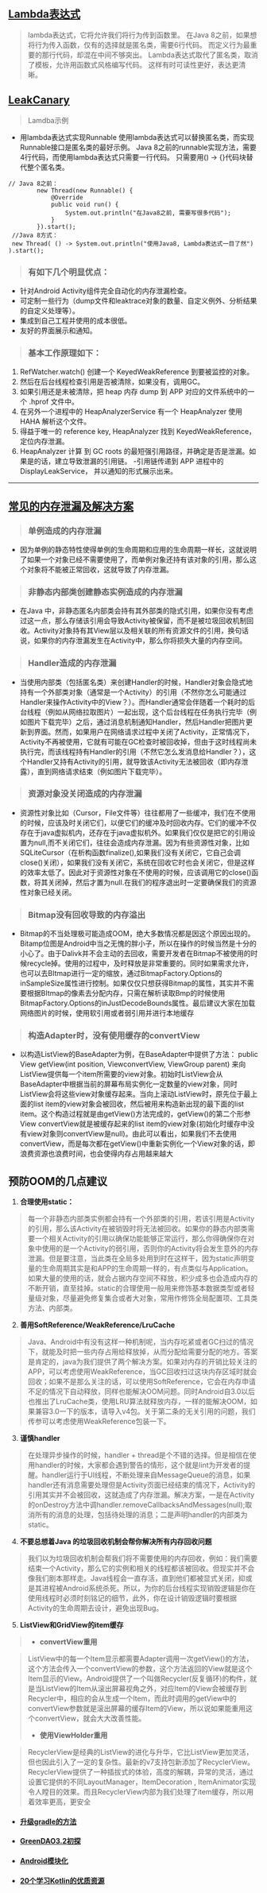 
## [Lambda表达式](http://blog.csdn.net/ys743276112/article/details/51722047)
>lambda表达式，它将允许我们将行为传到函数里。
    在Java 8之前，如果想将行为传入函数，仅有的选择就是匿名类，需要6行代码。
    而定义行为最重要的那行代码，却混在中间不够突出。
    Lambda表达式取代了匿名类，取消了模板，允许用函数式风格编写代码。
    这样有时可读性更好，表达更清晰。
## [LeakCanary](http://www.tuicool.com/articles/3MVzAb)
>Lamdba示例
+ 用lambda表达式实现Runnable
使用lambda表达式可以替换匿名类，而实现Runnable接口是匿名类的最好示例。
Java 8之前的runnable实现方法，需要4行代码，而使用lambda表达式只需要一行代码。
只需要用() -> {}代码块替代整个匿名类。
```
// Java 8之前：
        new Thread(new Runnable() {
            @Override
            public void run() {
                System.out.println("在Java8之前, 需要写很多代码");
            }
        }).start();
 //Java 8方式：
 new Thread( () -> System.out.println("使用Java8, Lambda表达式一目了然") ).start();
```
>### 有如下几个明显优点：
+ 针对Android Activity组件完全自动化的内存泄漏检查。
+ 可定制一些行为（dump文件和leaktrace对象的数量、自定义例外、分析结果的自定义处理等）。
+ 集成到自己工程并使用的成本很低。
+ 友好的界面展示和通知。

>### 基本工作原理如下：
1. RefWatcher.watch() 创建一个 KeyedWeakReference 到要被监控的对象。
1. 然后在后台线程检查引用是否被清除，如果没有，调用GC。
1. 如果引用还是未被清除，把 heap 内存 dump 到 APP 对应的文件系统中的一个 .hprof 文件中。
1. 在另外一个进程中的 HeapAnalyzerService 有一个 HeapAnalyzer 使用HAHA 解析这个文件。
1. 得益于唯一的 reference key, HeapAnalyzer 找到 KeyedWeakReference，定位内存泄漏。
1. HeapAnalyzer 计算 到 GC roots 的最短强引用路径，并确定是否是泄漏。如果是的话，建立导致泄漏的引用链。
-引用链传递到 APP 进程中的 DisplayLeakService， 并以通知的形式展示出来。
---
## [常见的内存泄漏及解决方案](http://m.blog.csdn.net/article/details?id=51579080)
>### 单例造成的内存泄漏
+ 因为单例的静态特性使得单例的生命周期和应用的生命周期一样长，这就说明了如果一个对象已经不需要使用了，而单例对象还持有该对象的引用，那么这个对象将不能被正常回收，这就导致了内存泄漏。
>### 非静态内部类创建静态实例造成的内存泄漏
+ 在Java 中，非静态匿名内部类会持有其外部类的隐式引用，如果你没有考虑过这一点，那么存储该引用会导致Activity被保留，而不是被垃圾回收机制回收。Activity对象持有其View层以及相关联的所有资源文件的引用，换句话说，如果你的内存泄漏发生在Activity中，那么你将损失大量的内存空间。
>### Handler造成的内存泄漏
+ 当使用内部类（包括匿名类）来创建Handler的时候，Handler对象会隐式地持有一个外部类对象（通常是一个Activity）的引用（不然你怎么可能通过Handler来操作Activity中的View？）。而Handler通常会伴随着一个耗时的后台线程（例如从网络拉取图片）一起出现，这个后台线程在任务执行完毕（例如图片下载完毕）之后，通过消息机制通知Handler，然后Handler把图片更新到界面。然而，如果用户在网络请求过程中关闭了Activity，正常情况下，Activity不再被使用，它就有可能在GC检查时被回收掉，但由于这时线程尚未执行完，而该线程持有Handler的引用（不然它怎么发消息给Handler？），这个Handler又持有Activity的引用，就导致该Activity无法被回收（即内存泄露），直到网络请求结束（例如图片下载完毕）。
>### 资源对象没关闭造成的内存泄漏
+ 资源性对象比如（Cursor，File文件等）往往都用了一些缓冲，我们在不使用的时候，应该及时关闭它们，以便它们的缓冲及时回收内存。它们的缓冲不仅存在于java虚拟机内，还存在于java虚拟机外。如果我们仅仅是把它的引用设置为null,而不关闭它们，往往会造成内存泄漏。因为有些资源性对象，比如SQLiteCursor（在析构函数finalize(),如果我们没有关闭它，它自己会调close()关闭），如果我们没有关闭它，系统在回收它时也会关闭它，但是这样的效率太低了。因此对于资源性对象在不使用的时候，应该调用它的close()函数，将其关闭掉，然后才置为null.在我们的程序退出时一定要确保我们的资源性对象已经关闭。
>### Bitmap没有回收导致的内存溢出
+ Bitmap的不当处理极可能造成OOM，绝大多数情况都是因这个原因出现的。Bitamp位图是Android中当之无愧的胖小子，所以在操作的时候当然是十分的小心了。由于Dalivk并不会主动的去回收，需要开发者在Bitmap不被使用的时候recycle掉。使用的过程中，及时释放是非常重要的。同时如果需求允许，也可以去BItmap进行一定的缩放，通过BitmapFactory.Options的inSampleSize属性进行控制。如果仅仅只想获得Bitmap的属性，其实并不需要根据BItmap的像素去分配内存，只需在解析读取Bmp的时候使用BitmapFactory.Options的inJustDecodeBounds属性。最后建议大家在加载网络图片的时候，使用软引用或者弱引用并进行本地缓存
>### 构造Adapter时，没有使用缓存的convertView
+ 以构造ListView的BaseAdapter为例，在BaseAdapter中提供了方法：
  public View getView(int position, ViewconvertView, ViewGroup parent)
       来向ListView提供每一个item所需要的view对象。初始时ListView会从BaseAdapter中根据当前的屏幕布局实例化一定数量的view对象，同时ListView会将这些view对象缓存起来。当向上滚动ListView时，原先位于最上面的list item的view对象会被回收，然后被用来构造新出现的最下面的list item。这个构造过程就是由getView()方法完成的，getView()的第二个形参View convertView就是被缓存起来的list item的view对象(初始化时缓存中没有view对象则convertView是null)。由此可以看出，如果我们不去使用convertView，而是每次都在getView()中重新实例化一个View对象的话，即浪费资源也浪费时间，也会使得内存占用越来越大
## 预防OOM的几点建议
1. __合理使用static：__
>每一个非静态内部类实例都会持有一个外部类的引用，若该引用是Activity 的引用，那么该Activity在被销毁时将无法被回收。如果你的静态内部类需要一个相关Activity的引用以确保功能能够正常运行，那么你得确保你在对象中使用的是一个Activity的弱引用，否则你的Activity将会发生意外的内存泄漏。但是要注意，当此类在全局多处用到时在这样干，因为static声明变量的生命周期其实是和APP的生命周期一样的，有点类似与Application。如果大量的使用的话，就会占据内存空间不释放，积少成多也会造成内存的不断开销，直至挂掉。static的合理使用一般用来修饰基本数据类型或者轻量级对象，尽量避免修复集合或者大对象，常用作修饰全局配置项、工具类方法、内部类。
2. __善用SoftReference/WeakReference/LruCache__
>Java、Android中有没有这样一种机制呢，当内存吃紧或者GC扫过的情况下，就能及时把一些内存占用给释放掉，从而分配给需要分配的地方。答案是肯定的，java为我们提供了两个解决方案。如果对内存的开销比较关注的APP，可以考虑使用WeakReference，当GC回收扫过这块内存区域时就会回收；如果不是那么关注的话，可以使用SoftReference，它会在内存申请不足的情况下自动释放，同样也能解决OOM问题。同时Android自3.0以后也推出了LruCache类，使用LRU算法就释放内存，一样的能解决OOM，如果兼容3.0一下的版本，请导入v4包。关于第二条的无关引用的问题，我们传参可以考虑使用WeakReference包装一下。
3. __谨慎handler__
>在处理异步操作的时候，handler + thread是个不错的选择。但是相信在使用handler的时候，大家都会遇到警告的情形，这个就是lint为开发者的提醒。handler运行于UI线程，不断处理来自MessageQueue的消息，如果handler还有消息需要处理但是Activity页面已经结束的情况下，Activity的引用其实并不会被回收，这就造成了内存泄漏。解决方案，一是在Activity的onDestroy方法中调handler.removeCallbacksAndMessages(null);取消所有的消息的处理，包括待处理的消息；二是声明handler的内部类为static。
4. __不要总想着Java 的垃圾回收机制会帮你解决所有内存回收问题__
> 我们以为垃圾回收机制会帮我们将不需要使用的内存回收，例如：我们需要结束一个Activity，那么它的实例和相关的线程都该被回收。但现实并不会像我们剧本那样走。Java线程会一直存活，直到他们都被显式关闭，抑或是其进程被Android系统杀死。所以，为你的后台线程实现销毁逻辑是你在使用线程时必须时刻铭记的细节，此外，你在设计销毁逻辑时要根据Activity的生命周期去设计，避免出现Bug。
5. __ListView和GridView的item缓存__
> + __convertView重用__  

> ListView中的每一个Item显示都需要Adapter调用一次getView()的方法，这个方法会传入一个convertView的参数，这个方法返回的View就是这个Item显示的View。Android提供了一个叫做Recycler(反复循环)的构件，就是当ListView的Item从滚出屏幕视角之外，对应Item的View会被缓存到Recycler中，相应的会从生成一个Item，而此时调用的getView中的convertView参数就是滚出屏幕的缓存Item的View，所以说如果能重用这个convertView，就会大大改善性能。
> + __使用ViewHolder重用__  

> RecyclerView是经典的ListView的进化与升华，它比ListView更加灵活，但也因此引入了一定的复杂性。最新的v7支持包新添加了RecyclerView。RecyclerView提供了一种插拔式的体验，高度的解耦，异常的灵活，通过设置它提供的不同LayoutManager，ItemDecoration , ItemAnimator实现令人瞠目的效果。而且RecyclerView内部为我们处理了item缓存，所以用着效率更高，更安全

+ #### [升级gradle的方法](http://www.orzapp.com/?p=269)
+ #### [GreenDAO3.2初探](http://mp.weixin.qq.com/s/aEUSsSo3heKDrD2jeDLRmw)
+ #### [Android模块化](http://www.jianshu.com/p/910911172243)
+ #### [20个学习Kotlin的优质资源](http://www.jcodecraeer.com/a/anzhuokaifa/androidkaifa/2017/0605/8036.html)
